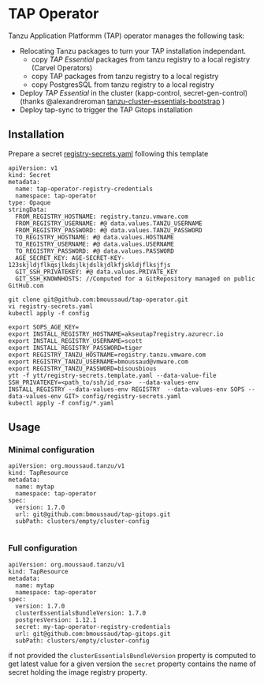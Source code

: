 # TAP Operator

Tanzu Application Platformm (TAP) operator manages the following task:

* Relocating Tanzu packages to turn your TAP installation independant.
    * copy _TAP Essential_ packages from tanzu registry to a local registry (Carvel Operators)
    * copy TAP packages from tanzu registry to a local registry
    * copy PostgresSQL from tanzu registry to a local registry
* Deploy _TAP Essential_ in the cluster (kapp-control, secret-gen-control) (thanks
  @alexandreroman [tanzu-cluster-essentials-bootstrap](https://github.com/alexandreroman/tanzu-cluster-essentials-bootstrap) )
* Deploy tap-sync to trigger the TAP Gitops installation

## Installation

Prepare a secret [registry-secrets.yaml](registry-secrets.yaml.template) following this template

```
apiVersion: v1
kind: Secret
metadata:
  name: tap-operator-registry-credentials
  namespace: tap-operator
type: Opaque
stringData:
  FROM_REGISTRY_HOSTNAME: registry.tanzu.vmware.com
  FROM_REGISTRY_USERNAME: #@ data.values.TANZU_USERNAME
  FROM_REGISTRY_PASSWORD: #@ data.values.TANZU_PASSWORD
  TO_REGISTRY_HOSTNAME: #@ data.values.HOSTNAME
  TO_REGISTRY_USERNAME: #@ data.values.USERNAME
  TO_REGISTRY_PASSWORD: #@ data.values.PASSWORD
  AGE_SECRET_KEY: AGE-SECRET-KEY-123skjldjflkqsjlkdsjlkjdslkjdlkfjskldjflksjfjs  
  GIT_SSH_PRIVATEKEY: #@ data.values.PRIVATE_KEY
  GIT_SSH_KNOWNHOSTS: //Computed for a GitRepository managed on public GitHub.com
```

```
git clone git@github.com:bmoussaud/tap-operator.git
vi registry-secrets.yaml
kubectl apply -f config  
```

```
export SOPS_AGE_KEY=
export INSTALL_REGISTRY_HOSTNAME=akseutap7registry.azurecr.io
export INSTALL_REGISTRY_USERNAME=scott
export INSTALL_REGISTRY_PASSWORD=tiger
export REGISTRY_TANZU_HOSTNAME=registry.tanzu.vmware.com
export REGISTRY_TANZU_USERNAME=bmoussaud@vmware.com
export REGISTRY_TANZU_PASSWORD=bisousbious
ytt -f ytt/registry-secrets.template.yaml --data-value-file SSH_PRIVATEKEY=<path_to/ssh/id_rsa>  --data-values-env INSTALL_REGISTRY --data-values-env REGISTRY  --data-values-env SOPS --data-values-env GIT> config/registry-secrets.yaml
kubectl apply -f config/*.yaml
```

## Usage

### Minimal configuration

``````
apiVersion: org.moussaud.tanzu/v1
kind: TapResource
metadata:
  name: mytap
  namespace: tap-operator
spec:
  version: 1.7.0  
  url: git@github.com:bmoussaud/tap-gitops.git
  subPath: clusters/empty/cluster-config
  
``````

### Full configuration

``````
apiVersion: org.moussaud.tanzu/v1
kind: TapResource
metadata:
  name: mytap
  namespace: tap-operator
spec:
  version: 1.7.0
  clusterEssentialsBundleVersion: 1.7.0
  postgresVersion: 1.12.1
  secret: my-tap-operator-registry-credentials
  url: git@github.com:bmoussaud/tap-gitops.git
  subPath: clusters/empty/cluster-config
``````

if not provided the `clusterEssentialsBundleVersion` property is computed to get latest value for a given version
the `secret` property contains the name of secret holding the image registry property.